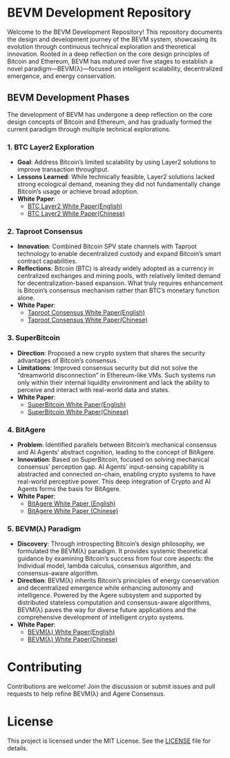 # BEVM Development Repository

Welcome to the BEVM Development Repository! This repository documents the design and development journey of the BEVM system, showcasing its evolution through continuous technical exploration and theoretical innovation. Rooted in a deep reflection on the core design principles of Bitcoin and Ethereum, BEVM has matured over five stages to establish a novel paradigm—BEVM(λ)—focused on intelligent scalability, decentralized emergence, and energy conservation.

## BEVM Development Phases
The development of BEVM has undergone a deep reflection on the core design concepts of Bitcoin and Ethereum, and has gradually formed the current paradigm through multiple technical explorations.
### 1. BTC Layer2 Exploration
- **Goal**: Address Bitcoin’s limited scalability by using Layer2 solutions to improve transaction throughput.  
- **Lessons Learned**: While technically feasible, Layer2 solutions lacked strong ecological demand, meaning they did not fundamentally change Bitcoin’s usage or achieve broad adoption.  
- **White Paper**: 
  - [BTC Layer2 White Paper(English)](https://github.com/btclayer2/BEVM-white-paper-2023/blob/main/BEVM%20%E2%80%94%20An%20EVM-compatible%20Bitcoin%20Layer%202.pdf) 
  - [BTC Layer2 White Paper(Chinese)](https://github.com/btclayer2/BEVM-white-paper-2023/blob/main/BEVM%E7%99%BD%E7%9A%AE%E4%B9%A6.pdf)

### 2. Taproot Consensus
- **Innovation**: Combined Bitcoin SPV state channels with Taproot technology to enable decentralized custody and expand Bitcoin’s smart contract capabilities.  
- **Reflections**: Bitcoin (BTC) is already widely adopted as a currency in centralized exchanges and mining pools, with relatively limited demand for decentralization-based expansion. What truly requires enhancement is Bitcoin’s consensus mechanism rather than BTC’s monetary function alone.  
- **White Paper**: 
  - [Taproot Consensus White Paper(English)](https://github.com/btclayer2/Taproot-Consensus/blob/main/Taproot%20Consensus%20yellow%20paper.pdf)
  - [Taproot Consensus White Paper(Chinese)](https://github.com/btclayer2/Taproot-Consensus/blob/main/Taproot%20Consensus%20%E9%BB%84%E7%9A%AE%E4%B9%A6.pdf)

### 3. SuperBitcoin
- **Direction**: Proposed a new crypto system that shares the security advantages of Bitcoin’s consensus.  
- **Limitations**: Improved consensus security but did not solve the “dreamworld disconnection” in Ethereum-like VMs. Such systems run only within their internal liquidity environment and lack the ability to perceive and interact with real-world data and states.  
- **White Paper**: 
  - [SuperBitcoin White Paper(English)](https://github.com/btclayer2/SuperBitcoin/blob/main/Super%20Bitcoin%20Whitepaper.pdf)
  - [SuperBitcoin White Paper(Chinese)](https://github.com/btclayer2/SuperBitcoin/blob/main/Super%20Bitcoin%20%E4%B8%AD%E6%96%87%E7%99%BD%E7%9A%AE%E4%B9%A6.pdf)

### 4. BitAgere
- **Problem**: Identified parallels between Bitcoin’s mechanical consensus and AI Agents’ abstract cognition, leading to the concept of BitAgere.  
- **Innovation**: Based on SuperBitcoin, focused on solving mechanical consensus’ perception gap. AI Agents’ input-sensing capability is abstracted and connected on-chain, enabling crypto systems to have real-world perceptive power. This deep integration of Crypto and AI Agents forms the basis for BitAgere.  
- **White Paper**:  
  - [BitAgere White Paper (English)](https://github.com/BitAgere/BitAgere_WhitePaper/blob/main/docs/BitAgere_A_multi-dimensional_Agere_interconnection_system_based_on_Bitcoin.pdf)
  - [BitAgere White Paper (Chinese)](https://github.com/BitAgere/BitAgere_WhitePaper/blob/main/docs/BitAgere_一个以Bitcoin为底层的多元Agere互联系统.pdf)  

### 5. BEVM(λ) Paradigm
- **Discovery**: Through introspecting Bitcoin’s design philosophy, we formulated the BEVM(λ) paradigm. It provides systemic theoretical guidance by examining Bitcoin’s success from four core aspects: the Individual model, lambda calculus, consensus algorithm, and consensus-aware algorithm.  
- **Direction**: BEVM(λ) inherits Bitcoin’s principles of energy conservation and decentralized emergence while enhancing autonomy and intelligence. Powered by the Agere subsystem and supported by distributed stateless computation and consensus-aware algorithms, BEVM(λ) paves the way for diverse future applications and the comprehensive development of intelligent crypto systems.  
- **White Paper**:
  - [BEVM(λ) White Paper(English)](https://github.com/btclayer2/Agere-Consensus/blob/main/docs/Agere_Consensus_Intelligent_Cryptocurrency_Design_Based_on_BEVM.pdf)
  - [BEVM(λ) White Paper(Chinese)](https://github.com/btclayer2/Agere-Consensus/blob/main/docs/Agere%E5%85%B1%E8%AF%86_%E5%9F%BA%E4%BA%8EBEVM(%CE%BB)%E7%9A%84%E6%99%BA%E8%83%BD%E5%8A%A0%E5%AF%86%E8%B4%A7%E5%B8%81%E8%AE%BE%E8%AE%A1.pdf)
# Contributing
Contributions are welcome! Join the discussion or submit issues and pull requests to help refine BEVM(λ) and Agere Consensus.

# License
This project is licensed under the MIT License. See the [LICENSE](LICENSE) file for details.
